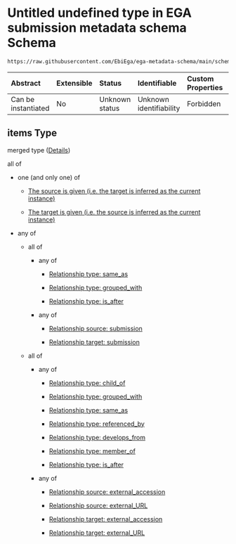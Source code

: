 # Untitled undefined type in EGA submission metadata schema Schema

```txt
https://raw.githubusercontent.com/EbiEga/ega-metadata-schema/main/schemas/EGA.submission.json#/properties/submission_relationships/items
```



| Abstract            | Extensible | Status         | Identifiable            | Custom Properties | Additional Properties | Access Restrictions | Defined In                                                                           |
| :------------------ | :--------- | :------------- | :---------------------- | :---------------- | :-------------------- | :------------------ | :----------------------------------------------------------------------------------- |
| Can be instantiated | No         | Unknown status | Unknown identifiability | Forbidden         | Allowed               | none                | [EGA.submission.json\*](../../../schemas/EGA.submission.json "open original schema") |

## items Type

merged type ([Details](ega-20-properties-submission-relationships-items.md))

all of

*   one (and only one) of

    *   [The source is given (i.e. the target is inferred as the current instance)](ega-12-definitions-ega-relationships-object-oneof-the-source-is-given-ie-the-target-is-inferred-as-the-current-instance.md "check type definition")

    *   [The target is given (i.e. the source is inferred as the current instance)](ega-12-definitions-ega-relationships-object-oneof-the-target-is-given-ie-the-source-is-inferred-as-the-current-instance.md "check type definition")

*   any of

    *   all of

        *   any of

            *   [Relationship type: same_as](ega-12-definitions-relationship-type-same_as.md "check type definition")

            *   [Relationship type: grouped_with](ega-12-definitions-relationship-type-grouped_with.md "check type definition")

            *   [Relationship type: is_after](ega-12-definitions-relationship-type-is_after.md "check type definition")

        *   any of

            *   [Relationship source: submission](ega-12-definitions-relationship-source-submission.md "check type definition")

            *   [Relationship target: submission](ega-12-definitions-relationship-target-submission.md "check type definition")

    *   all of

        *   any of

            *   [Relationship type: child_of](ega-12-definitions-relationship-type-child_of.md "check type definition")

            *   [Relationship type: grouped_with](ega-12-definitions-relationship-type-grouped_with.md "check type definition")

            *   [Relationship type: same_as](ega-12-definitions-relationship-type-same_as.md "check type definition")

            *   [Relationship type: referenced_by](ega-12-definitions-relationship-type-referenced_by.md "check type definition")

            *   [Relationship type: develops_from](ega-12-definitions-relationship-type-develops_from.md "check type definition")

            *   [Relationship type: member_of](ega-12-definitions-relationship-type-member_of.md "check type definition")

            *   [Relationship type: is_after](ega-12-definitions-relationship-type-is_after.md "check type definition")

        *   any of

            *   [Relationship source: external_accession](ega-12-definitions-relationship-source-external_accession.md "check type definition")

            *   [Relationship source: external_URL](ega-12-definitions-relationship-source-external_url.md "check type definition")

            *   [Relationship target: external_accession](ega-12-definitions-relationship-target-external_accession.md "check type definition")

            *   [Relationship target: external_URL](ega-12-definitions-relationship-target-external_url.md "check type definition")
